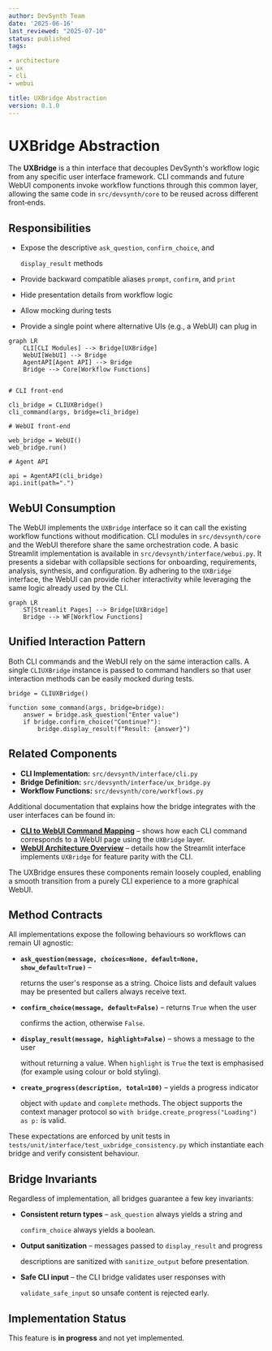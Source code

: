 ```yaml
---
author: DevSynth Team
date: '2025-06-16'
last_reviewed: "2025-07-10"
status: published
tags:

- architecture
- ux
- cli
- webui

title: UXBridge Abstraction
version: 0.1.0
---
```


# UXBridge Abstraction

The **UXBridge** is a thin interface that decouples DevSynth's workflow logic from
any specific user interface framework. CLI commands and future WebUI components
invoke workflow functions through this common layer, allowing the same code in
`src/devsynth/core` to be reused across different front‑ends.

## Responsibilities

- Expose the descriptive `ask_question`, `confirm_choice`, and

  `display_result` methods

- Provide backward compatible aliases `prompt`, `confirm`, and `print`
- Hide presentation details from workflow logic
- Allow mocking during tests
- Provide a single point where alternative UIs (e.g., a WebUI) can plug in


```mermaid
graph LR
    CLI[CLI Modules] --> Bridge[UXBridge]
    WebUI[WebUI] --> Bridge
    AgentAPI[Agent API] --> Bridge
    Bridge --> Core[Workflow Functions]
```

```pseudocode

# CLI front-end

cli_bridge = CLIUXBridge()
cli_command(args, bridge=cli_bridge)

# WebUI front-end

web_bridge = WebUI()
web_bridge.run()

# Agent API

api = AgentAPI(cli_bridge)
api.init(path=".")
```

## WebUI Consumption

The WebUI implements the `UXBridge` interface so it can call the existing
workflow functions without modification. CLI modules in `src/devsynth/core` and
the WebUI therefore share the same orchestration code. A basic Streamlit
implementation is available in `src/devsynth/interface/webui.py`.
It presents a sidebar with collapsible sections for onboarding, requirements,
analysis, synthesis, and configuration. By adhering to the `UXBridge`
interface, the WebUI can provide richer interactivity while leveraging the same
logic already used by the CLI.

```mermaid
graph LR
    ST[Streamlit Pages] --> Bridge[UXBridge]
    Bridge --> WF[Workflow Functions]
```

## Unified Interaction Pattern

Both CLI commands and the WebUI rely on the same interaction calls. A single
`CLIUXBridge` instance is passed to command handlers so that user interaction
methods can be easily mocked during tests.

```pseudocode
bridge = CLIUXBridge()

function some_command(args, bridge=bridge):
    answer = bridge.ask_question("Enter value")
    if bridge.confirm_choice("Continue?"):
        bridge.display_result(f"Result: {answer}")
```

## Related Components

- **CLI Implementation:** `src/devsynth/interface/cli.py`
- **Bridge Definition:** `src/devsynth/interface/ux_bridge.py`
- **Workflow Functions:** `src/devsynth/core/workflows.py`

Additional documentation that explains how the bridge integrates with the user
interfaces can be found in:

- **[CLI to WebUI Command Mapping](cli_webui_mapping.md)** – shows how each CLI
  command corresponds to a WebUI page using the `UXBridge` layer.
- **[WebUI Architecture Overview](webui_overview.md)** – details how the
  Streamlit interface implements `UXBridge` for feature parity with the CLI.


The UXBridge ensures these components remain loosely coupled, enabling a smooth
transition from a purely CLI experience to a more graphical WebUI.

## Method Contracts

All implementations expose the following behaviours so workflows can remain UI
agnostic:

- **``ask_question(message, choices=None, default=None, show_default=True)``** –

  returns the user's response as a string. Choice lists and default values may
  be presented but callers always receive text.

- **``confirm_choice(message, default=False)``** – returns ``True`` when the user

  confirms the action, otherwise ``False``.

- **``display_result(message, highlight=False)``** – shows a message to the user

  without returning a value. When ``highlight`` is ``True`` the text is
  emphasised (for example using colour or bold styling).

- **``create_progress(description, total=100)``** – yields a progress indicator

  object with ``update`` and ``complete`` methods. The object supports the
  context manager protocol so ``with bridge.create_progress("Loading") as p:`` is
  valid.

These expectations are enforced by unit tests in
``tests/unit/interface/test_uxbridge_consistency.py`` which instantiate each
bridge and verify consistent behaviour.

## Bridge Invariants

Regardless of implementation, all bridges guarantee a few key invariants:

- **Consistent return types** – `ask_question` always yields a string and

  `confirm_choice` always yields a boolean.

- **Output sanitization** – messages passed to `display_result` and progress

  descriptions are sanitized with `sanitize_output` before presentation.

- **Safe CLI input** – the CLI bridge validates user responses with

  `validate_safe_input` so unsafe content is rejected early.
## Implementation Status

This feature is **in progress** and not yet implemented.
